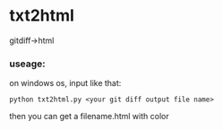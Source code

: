 # txt2html
gitdiff->html
### useage:
on windows os, input like that:
```
python txt2html.py <your git diff output file name>
```
then you can get a filename.html with color
